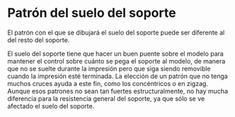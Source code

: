 Patrón del suelo del soporte
====
El patrón con el que se dibujará el suelo del soporte puede ser diferente al del resto del soporte.

El suelo del soporte tiene que hacer un buen puente sobre el modelo para mantener el control sobre cuánto se pega el soporte al modelo, de manera que no se suelte durante la impresión pero que siga siendo removible cuando la impresión esté terminada. La elección de un patrón que no tenga muchos cruces ayuda a este fin, como los concéntricos o en zigzag. Aunque esos patrones no sean tan fuertes estructuralmente, no hay mucha diferencia para la resistencia general del soporte, ya que sólo se ve afectado el suelo del soporte.
